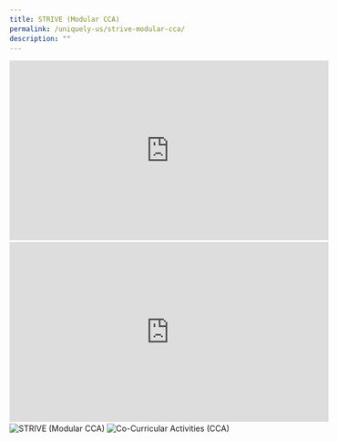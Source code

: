 ```yaml
---
title: STRIVE (Modular CCA)
permalink: /uniquely-us/strive-modular-cca/
description: ""
---
```

<iframe width="560" height="315" src="https://www.youtube.com/embed/TfkQTyv4ihg" title="YouTube video player" frameborder="0" allow="accelerometer; autoplay; clipboard-write; encrypted-media; gyroscope; picture-in-picture" allowfullscreen></iframe>

<iframe width="560" height="315" src="https://www.youtube.com/embed/RKKqPhkP5Xc" title="YouTube video player" frameborder="0" allow="accelerometer; autoplay; clipboard-write; encrypted-media; gyroscope; picture-in-picture" allowfullscreen></iframe>

<style>  
img {  
  display: block;  
  margin-left: auto;  
  margin-right: auto;  
}  
</style>  
<body><img src="![](/images/STRIVE.png)" alt="STRIVE (Modular CCA)" style="width:50%;">  
  
</body>

<style>  
img {  
  display: block;  
  margin-left: auto;  
  margin-right: auto;  
}  
</style>  
<body><img src="![](/images/CCA%20-%20Modular%20Core.png)" alt="Co-Curricular Activities (CCA)" style="width:50%;">  
  
</body>